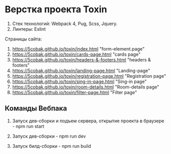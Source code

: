 # Верстка проекта Toxin

1. Стек технологий: Webpack 4, Pug, Scss, Jquery.
2. Линтеры: Eslint

Страницы сайта:

1. https://5cobak.github.io/toxin/index.html "form-element.page"
2. https://5cobak.github.io/toxin/cards-page.html "cards page"
3. https://5cobak.github.io/toxin/headers-&-footers.html "headers & footers"
4. https://5cobak.github.io/toxin/landing-page.html "Landing-page"
5. https://5cobak.github.io/toxin/registration-page.html "Registration page"
6. https://5cobak.github.io/toxin/sing-in-page.html "Sing-in page"
7. https://5cobak.github.io/toxin/room-details.html "Room-details page"
8. https://5cobak.github.io/toxin/filter-page.html "Filter page"

## Команды Вебпака

1. Запуск дев-сборки и подъем сервера, открытие проекта в браузере - npm run start

2. Запуск дев-сборки - npm run dev

3. Запуск билд-сборки - npm run build
